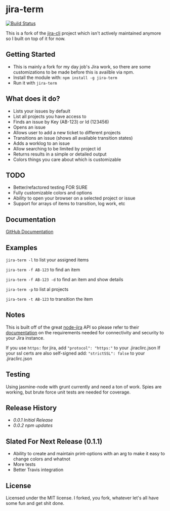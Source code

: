# jira-term

[![Build Status](https://travis-ci.org/bryangrimes/jira-term.png?branch=master)](https://travis-ci.org/bryangrimes/jira-term)

This is a fork of the [jira-cli](http://tebriel.github.com/jira-cli/) project which isn't actively maintained anymore so I built on top of it for now.    

## Getting Started

*  This is mainly a fork for my day job's Jira work, so there are some customizations to be made before this is availble via npm.
*   Install the module with: `npm install -g jira-term`
*  Run it with `jira-term`

## What does it do?

*  Lists your issues by default
*  List all projects you have access to
*  Finds an issue by Key (AB-123) or Id (123456)
*  Opens an issue 
*  Allows user to add a new ticket to different projects
*  Transitions an issue (shows all available transition states)
*  Adds a worklog to an issue
*  Allow searching to be limited by project id
*  Returns results in a simple or detailed output
*  Colors things you care about which is customizable

## TODO

*  Better/refactored testing FOR SURE
*  Fully customizable colors and options
*  Ability to open your browser on a selected project or issue
*  Support for arrays of items to transition, log work, etc

## Documentation ##

[GitHub Documentation](http://bryangrimes.github.com/jira-term/)

## Examples ##

`jira-term -l` to list your assigned items

`jira-term -f AB-123` to find an item

`jira-term -f AB-123 -d` to find an item and show details

`jira-term -p` to list al projects

`jira-term -t AB-123` to transition the item

## Notes ##

This is built off of the great [node-jira](https://github.com/steves/node-jira) API so please refer to their [documentation](https://github.com/steves/node-jira/blob/master/README.md) on the requirements needed for connectivity and security to your Jira instance.

If you use `https:` for jira, add `"protocol": "https:"` to your .jiraclirc.json
If your ssl certs are also self-signed add: `"strictSSL": false` to your .jiraclirc.json

## Testing ##

Using jasmine-node with grunt currently and need a ton of work.  Spies are working, but brute force unit tests are needed for coverage.


## Release History

*  _0.0.1 Initial Release_
*  _0.0.2 npm updates_

## Slated For Next Release (0.1.1)
* Ability to create and maintain print-options with an arg to make it easy to change colors and whatnot
* More tests
* Better Travis integration

## License

Licensed under the MIT license.  I forked, you fork, whatever let's all have some fun and get shit done. 
